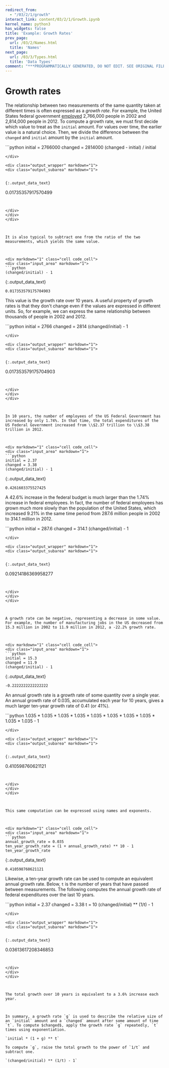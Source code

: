 ```yaml
---
redirect_from:
  - "/03/2/1/growth"
interact_link: content/03/2/1/Growth.ipynb
kernel_name: python3
has_widgets: false
title: 'Example: Growth Rates'
prev_page:
  url: /03/2/Names.html
  title: 'Names'
next_page:
  url: /03/3/Types.html
  title: 'Data Types'
comment: "***PROGRAMMATICALLY GENERATED, DO NOT EDIT. SEE ORIGINAL FILES IN /content***"
---
```

# Growth rates

The relationship between two measurements of the same quantity taken at different times is often expressed as a *growth rate*. For example, the United States federal government [employed](http://www.bls.gov/opub/mlr/2013/article/industry-employment-and-output-projections-to-2022-1.htm) 2,766,000 people in 2002 and 2,814,000 people in 2012. To compute a growth rate, we must first decide which value to treat as the `initial` amount. For values over time, the earlier value is a natural choice. Then, we divide the difference between the `changed` and `initial` amount by the `initial` amount.



<div markdown="1" class="cell code_cell">
<div class="input_area" markdown="1">
```python
initial = 2766000
changed = 2814000
(changed - initial) / initial

```
</div>

<div class="output_wrapper" markdown="1">
<div class="output_subarea" markdown="1">


{:.output_data_text}
```
0.01735357917570499
```


</div>
</div>
</div>



It is also typical to subtract one from the ratio of the two measurements, which yields the same value.



<div markdown="1" class="cell code_cell">
<div class="input_area" markdown="1">
```python
(changed/initial) - 1

```
</div>

<div class="output_wrapper" markdown="1">
<div class="output_subarea" markdown="1">


{:.output_data_text}
```
0.017353579175704903
```


</div>
</div>
</div>



This value is the growth rate over 10 years. A useful property of growth rates is that they don't change even if the values are expressed in different units. So, for example, we can express the same relationship between thousands of people in 2002 and 2012.



<div markdown="1" class="cell code_cell">
<div class="input_area" markdown="1">
```python
initial = 2766
changed = 2814
(changed/initial) - 1

```
</div>

<div class="output_wrapper" markdown="1">
<div class="output_subarea" markdown="1">


{:.output_data_text}
```
0.017353579175704903
```


</div>
</div>
</div>



In 10 years, the number of employees of the US Federal Government has increased by only 1.74%. In that time, the total expenditures of the US Federal Government increased from \\$2.37 trillion to \\$3.38 trillion in 2012.



<div markdown="1" class="cell code_cell">
<div class="input_area" markdown="1">
```python
initial = 2.37
changed = 3.38
(changed/initial) - 1

```
</div>

<div class="output_wrapper" markdown="1">
<div class="output_subarea" markdown="1">


{:.output_data_text}
```
0.4261603375527425
```


</div>
</div>
</div>



A 42.6% increase in the federal budget is much larger than the 1.74% increase in federal employees. In fact, the number of federal employees has grown much more slowly than the population of the United States, which increased 9.21% in the same time period from 287.6 million people in 2002 to 314.1 million in 2012.



<div markdown="1" class="cell code_cell">
<div class="input_area" markdown="1">
```python
initial = 287.6
changed = 314.1
(changed/initial) - 1

```
</div>

<div class="output_wrapper" markdown="1">
<div class="output_subarea" markdown="1">


{:.output_data_text}
```
0.09214186369958277
```


</div>
</div>
</div>



A growth rate can be negative, representing a decrease in some value. For example, the number of manufacturing jobs in the US decreased from 15.3 million in 2002 to 11.9 million in 2012, a -22.2% growth rate.



<div markdown="1" class="cell code_cell">
<div class="input_area" markdown="1">
```python
initial = 15.3
changed = 11.9
(changed/initial) - 1

```
</div>

<div class="output_wrapper" markdown="1">
<div class="output_subarea" markdown="1">


{:.output_data_text}
```
-0.2222222222222222
```


</div>
</div>
</div>



An annual growth rate is a growth rate of some quantity over a single year. An annual growth rate of 0.035, accumulated each year for 10 years, gives a much larger ten-year growth rate of 0.41 (or 41%).



<div markdown="1" class="cell code_cell">
<div class="input_area" markdown="1">
```python
1.035 * 1.035 * 1.035 * 1.035 * 1.035 * 1.035 * 1.035 * 1.035 * 1.035 * 1.035 - 1

```
</div>

<div class="output_wrapper" markdown="1">
<div class="output_subarea" markdown="1">


{:.output_data_text}
```
0.410598760621121
```


</div>
</div>
</div>



This same computation can be expressed using names and exponents.



<div markdown="1" class="cell code_cell">
<div class="input_area" markdown="1">
```python
annual_growth_rate = 0.035
ten_year_growth_rate = (1 + annual_growth_rate) ** 10 - 1
ten_year_growth_rate

```
</div>

<div class="output_wrapper" markdown="1">
<div class="output_subarea" markdown="1">


{:.output_data_text}
```
0.410598760621121
```


</div>
</div>
</div>



Likewise, a ten-year growth rate can be used to compute an equivalent annual growth rate. Below, `t` is the number of years that have passed between measurements. The following computes the annual growth rate of federal expenditures over the last 10 years.



<div markdown="1" class="cell code_cell">
<div class="input_area" markdown="1">
```python
initial = 2.37
changed = 3.38
t = 10
(changed/initial) ** (1/t) - 1

```
</div>

<div class="output_wrapper" markdown="1">
<div class="output_subarea" markdown="1">


{:.output_data_text}
```
0.03613617208346853
```


</div>
</div>
</div>



The total growth over 10 years is equivalent to a 3.6% increase each year.



In summary, a growth rate `g` is used to describe the relative size of an `initial` amount and a `changed` amount after some amount of time `t`. To compute $changed$, apply the growth rate `g` repeatedly, `t` times using exponentiation.

`initial * (1 + g) ** t`

To compute `g`, raise the total growth to the power of `1/t` and subtract one.

`(changed/initial) ** (1/t) - 1`

